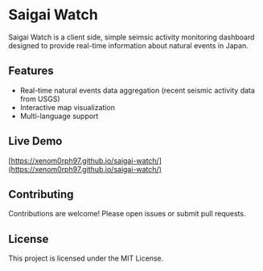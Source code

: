 # Saigai Watch

Saigai Watch is a client side, simple seimsic activity monitoring dashboard designed to provide real-time information about natural events in Japan.

## Features

- Real-time natural events data aggregation (recent seismic activity data from USGS)
- Interactive map visualization
- Multi-language support

## Live Demo
[https://xenom0rph97.github.io/saigai-watch/](https://xenom0rph97.github.io/saigai-watch/)

## Contributing

Contributions are welcome! Please open issues or submit pull requests.

## License

This project is licensed under the MIT License.